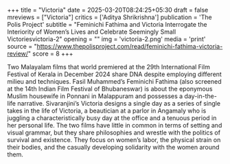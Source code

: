 +++
title = "Victoria"
date = 2025-03-20T08:24:25+05:30
draft = false
mreviews = ["Victoria"]
critics = ['Aditya Shrikrishna']
publication = 'The Polis Project'
subtitle = "Feminichi Fathima and Victoria Interrogate the Interiority of Women’s Lives and Celebrate Seemingly Small Victoriesvictoria-2"
opening = ""
img = 'victoria-2.png'
media = 'print'
source = "https://www.thepolisproject.com/read/feminichi-fathima-victoria-review/"
score = 8
+++

Two Malayalam films that world premiered at the 29th International Film Festival of Kerala in December 2024 share DNA despite employing different milieu and techniques. Fasil Muhammed’s Feminichi Fathima (also screened at the 14th Indian Film Festival of Bhubaneswar) is about the eponymous Muslim housewife in Ponnani in Malappuram and possesses a day-in-the-life narrative. Sivaranjini’s Victoria designs a single day as a series of single takes in the life of Victoria, a beautician at a parlor in Angamaly who is juggling a characteristically busy day at the office and a tenuous period in her personal life. The two films have little in common in terms of setting and visual grammar, but they share philosophies and wrestle with the politics of survival and existence. They focus on women’s labor, the physical strain on their bodies, and the casually developing solidarity with the women around them.
